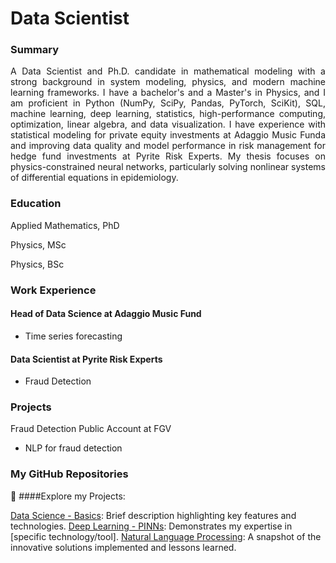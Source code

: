 # Data Scientist

### Summary
<div style="text-align: justify;">

A Data Scientist and Ph.D. candidate in mathematical modeling with a strong background in system modeling, physics, and modern machine learning frameworks. I have a bachelor's and a Master's in Physics, and I am proficient in Python (NumPy, SciPy, Pandas, PyTorch, SciKit), SQL, machine learning, deep learning, statistics, high-performance computing, optimization, linear algebra, and data visualization. I have experience with statistical modeling for private equity investments at Adaggio Music Funda and improving data quality and model performance in risk management for hedge fund investments at Pyrite Risk Experts. My thesis focuses on physics-constrained neural networks, particularly solving nonlinear systems of differential equations in epidemiology.

</div>

### Education

Applied Mathematics, PhD

Physics, MSc

Physics, BSc

### Work Experience

#### Head of Data Science at Adaggio Music Fund
- Time series forecasting

#### Data Scientist at Pyrite Risk Experts
- Fraud Detection

### Projects

Fraud Detection Public Account at FGV
- NLP for fraud detection

### My GitHub Repositories
🚀 ####Explore my Projects:

[Data Science - Basics](https://github.com/juliezousa/portfolio/tree/main): Brief description highlighting key features and technologies.
[Deep Learning - PINNs]((https://github.com/juliezousa/PINNs)): Demonstrates my expertise in [specific technology/tool].
[Natural Language Processing]((https://github.com/juliezousa/Adaggio-Music/blob/main/CLASSIFICACAO-OBRAS-ADAGGIO-NLP.ipynb)): A snapshot of the innovative solutions implemented and lessons learned.

